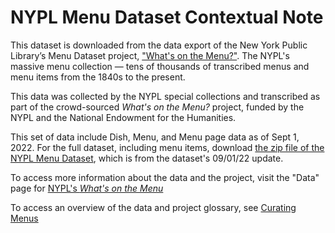 # NYPL Menu Dataset Contextual Note

This dataset is downloaded from the data export of the New York Public Library’s Menu Dataset project, ["What's on the Menu?"](http://menus.nypl.org/data). The NYPL's massive menu collection — tens of thousands of transcribed menus and menu items from the 1840s to the present. 

This data was collected by the NYPL special collections and transcribed as part of the crowd-sourced *What's on the Menu?* project, funded by the NYPL and the National Endowment for the Humanities. 

This set of data include Dish, Menu, and Menu page data as of Sept 1, 2022. For the full dataset, including menu items, download [the zip file of the NYPL Menu Dataset](https://s3.amazonaws.com/menusdata.nypl.org/gzips/2022_09_01_07_00_25_data.tgz), which is from the dataset's 09/01/22 update.

To access more information about the data and the project, visit the "Data" page for [NYPL's *What's on the Menu*](http://menus.nypl.org/data) 

To access an overview of the data and project glossary, see [Curating Menus](http://curatingmenus.org/data_dictionary/)
